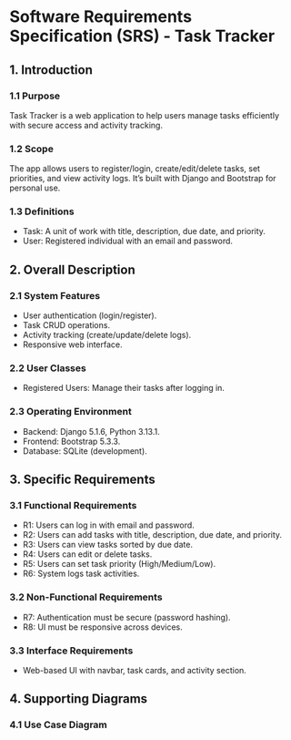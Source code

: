 # Software Requirements Specification (SRS) - Task Tracker

## 1. Introduction

### 1.1 Purpose

Task Tracker is a web application to help users manage tasks efficiently with secure access and activity tracking.

### 1.2 Scope

The app allows users to register/login, create/edit/delete tasks, set priorities, and view activity logs. It’s built with Django and Bootstrap for personal use.

### 1.3 Definitions

- Task: A unit of work with title, description, due date, and priority.
- User: Registered individual with an email and password.

## 2. Overall Description

### 2.1 System Features

- User authentication (login/register).
- Task CRUD operations.
- Activity tracking (create/update/delete logs).
- Responsive web interface.

### 2.2 User Classes

- Registered Users: Manage their tasks after logging in.

### 2.3 Operating Environment

- Backend: Django 5.1.6, Python 3.13.1.
- Frontend: Bootstrap 5.3.3.
- Database: SQLite (development).

## 3. Specific Requirements

### 3.1 Functional Requirements

- R1: Users can log in with email and password.
- R2: Users can add tasks with title, description, due date, and priority.
- R3: Users can view tasks sorted by due date.
- R4: Users can edit or delete tasks.
- R5: Users can set task priority (High/Medium/Low).
- R6: System logs task activities.

### 3.2 Non-Functional Requirements

- R7: Authentication must be secure (password hashing).
- R8: UI must be responsive across devices.

### 3.3 Interface Requirements

- Web-based UI with navbar, task cards, and activity section.

## 4. Supporting Diagrams

### 4.1 Use Case Diagram

